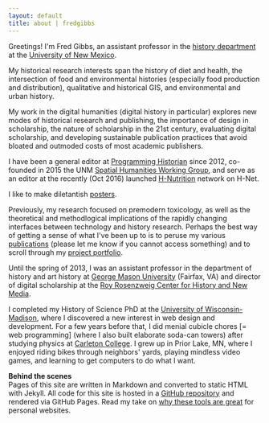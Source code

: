 ```yaml
---
layout: default
title: about | fredgibbs
---
```


Greetings! I'm Fred Gibbs, an assistant professor in the [history department](http://history.unm.edu) at the [University of New Mexico](http://unm.edu). 

My historical research interests span the history of diet and health, the intersection of food and environmental histories (especially food production and distribution), qualitative and historical GIS, and environmental and urban history.

My work in the digital humanities (digital history in particular) explores new modes of historical research and publishing, the importance of design in scholarship, the nature of scholarship in the 21st century, evaluating digital scholarship, and developing sustainable publication practices that avoid bloated and outmoded costs of most academic publishers.

I have been a general editor at [Programming Historian](http://programminghistorian.org) since 2012, co-founded in 2015 the UNM [Spatial Humanities Working Group](http://spatialhumanities.unm.edu), and serve as an editor at the recently (Oct 2016) launched [H-Nutrition](https://networks.h-net.org/h-nutrition) network on H-Net.

I like to make diletantish [posters](../posters).

Previously, my research focused on premodern toxicology, as well as the theoretical and methodlogical implications of the rapidly changing interfaces between technology and history research. Perhaps the best way of getting a sense of what I've been up to is to peruse my various [publications](../publications) (please let me know if you cannot access something) and to scroll through my [project portfolio](../projects).

Until the spring of 2013, I was an assistant professor in the department of history and art history at [George Mason University](http:///gmu.edu) (Fairfax, VA) and director of digital scholarship at the [Roy Rosenzweig Center for History and New Media](http://chnm.gmu.edu).

I completed my History of Science PhD at the [University of Wisconsin-Madison](http://wisc.edu), where I discovered a new interest in web design and development. For a few years before that, I did menial cubicle chores \[= web programming] (where I also built elaborate soda-can towers) after studying physics at [Carleton College](http://www.carleton.edu). I grew up in Prior Lake, MN, where I enjoyed riding bikes through neighbors' yards, playing  mindless video games, and learning to get computers to do what I want.


**Behind the scenes**  
Pages of this site are written in Markdown and converted to static HTML with Jekyll. All code for this site is hosted in a [GitHub repository](https://github.com/fredgibbs/fredgibbs.github.io) and rendered via GitHub Pages. Read my take on [why these tools are great](http://fredgibbs.net/posts/post/a-new-minimalist-versioned-website/) for personal websites.